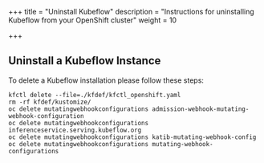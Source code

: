 +++
title = "Uninstall Kubeflow"
description = "Instructions for uninstalling Kubeflow from your OpenShift cluster"
weight = 10
                    
+++

## Uninstall a Kubeflow Instance
To delete a Kubeflow installation please follow these steps:

```
kfctl delete --file=./kfdef/kfctl_openshift.yaml
rm -rf kfdef/kustomize/
oc delete mutatingwebhookconfigurations admission-webhook-mutating-webhook-configuration
oc delete mutatingwebhookconfigurations inferenceservice.serving.kubeflow.org
oc delete mutatingwebhookconfigurations katib-mutating-webhook-config
oc delete mutatingwebhookconfigurations mutating-webhook-configurations
```
